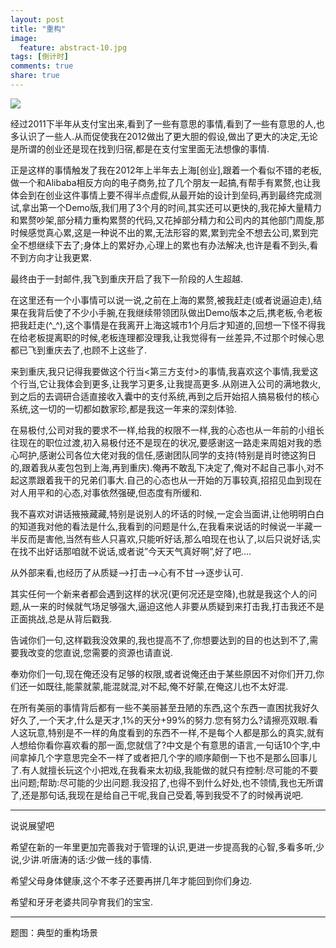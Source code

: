 ```yaml
---
layout: post
title: "重构"
image:
  feature: abstract-10.jpg
tags: [倒计时]
comments: true
share: true
---
```


![](http://pic.yupoo.com/peigen123_v/EoncTeb0/CcZxJ.jpg)


经过2011下半年从支付宝出来,看到了一些有意思的事情,看到了一些有意思的人,也多认识了一些人.从而促使我在2012做出了更大胆的假设,做出了更大的决定,无论是所谓的创业还是现在找到归宿,都是在支付宝里面无法想像的事情.

正是这样的事情触发了我在2012年上半年去上海[创业],跟着一个看似不错的老板,做一个和Alibaba相反方向的电子商务,拉了几个朋友一起搞,有帮手有累赘,也让我体会到在创业这件事情上要不得半点虚假,从最开始的设计到垒码,再到最终完成测试,拿出第一个Demo版,我们用了3个月的时间,其实还可以更快的,我花掉大量精力和累赘吵架,部分精力重构累赘的代码,又花掉部分精力和公司内的其他部门周旋,那时候感觉真心累,这是一种说不出的累,无法形容的累,累到完全不想去公司,累到完全不想继续下去了;身体上的累好办,心理上的累也有办法解决,也许是看不到头,看不到方向才让我更累.

最终由于一封邮件,我飞到重庆开启了我下一阶段的人生超越.

在这里还有一个小事情可以说一说,之前在上海的累赘,被我赶走(或者说逼迫走),结果在我背后使了不少小手腕,在我继续带领团队做出Demo版本之后,携老板,令老板把我赶走(^_^),这个事情是在我离开上海这城市1个月后才知道的,回想一下怪不得我在给老板提离职的时候,老板连理都没理我,让我觉得有一丝差异,不过那个时候心思都已飞到重庆去了,也顾不上这些了.

来到重庆,我只记得我要做这个行当<第三方支付>的事情,我喜欢这个事情,我爱这个行当,它让我体会到更多,让我学习更多,让我提高更多.从刚进入公司的满地救火,到之后的去调研合适直接收入囊中的支付系统,再到之后开始招人搞易极付的核心系统,这一切的一切都如数家珍,都是我这一年来的深刻体验.

在易极付,公司对我的要求不一样,给我的权限不一样,我的心态也从一年前的小组长往现在的职位过渡,初入易极付还不是现在的状况,要感谢这一路走来周姐对我的悉心呵护,感谢公司各位大佬对我的信任,感谢团队同学的支持(特别是肖时徳这狗日的,跟着我从麦包包到上海,再到重庆).俺再不敢乱下决定了,俺对不起自己事小,对不起这票跟着我干的兄弟们事大.自己的心态也从一开始的万事较真,招招见血到现在对人用平和的心态,对事依然强硬,但态度有所缓和.

我不喜欢对讲话掖掖藏藏,特别是说别人的坏话的时候,一定会当面讲,让他明明白白的知道我对他的看法是什么,我看到的问题是什么,在我看来说话的时候说一半藏一半反而是害他,当然有些人只喜欢,只能听好话,那么咱现在也认了,以后只说好话,实在找不出好话那咱就不说话,或者说”今天天气真好啊”,好了吧….

从外部来看,也经历了从质疑–>打击–>心有不甘–>逐步认可.

其实任何一个新来者都会遇到这样的状况(更何况还是空降),也就是我这个人的问题,从一来的时候就气场足够强大,逼迫这他人非要从质疑到来打击我,打击我还不是正面挑战,总是从背后戳我.

告诫你们一句,这样戳我没效果的,我也提高不了,你想要达到的目的也达到不了,需要我改变的您直说,您需要的资源也请直说.

奉劝你们一句,现在俺还没有足够的权限,或者说俺还由于某些原因不对你们开刀,你们还一如既往,能蒙就蒙,能混就混,对不起,俺不好蒙,在俺这儿也不太好混.

在所有美丽的事情背后都有一些不美丽甚至丑陋的东西,这个东西一直困扰我好久好久了,一个天才,什么是天才,1%的天分+99%的努力.您有努力么?请擦亮双眼.看人这玩意,特别是不一样的角度看到的东西不一样,不是每个人都是那么的真实,就有人想给你看你喜欢看的那一面,您就信了?中文是个有意思的语言,一句话10个字,中间拿掉几个字意思完全不一样了或者把几个字的顺序颠倒一下也不是那么回事儿了.有人就擅长玩这个小把戏,在我看来太初级,我能做的就只有控制:尽可能的不要出问题;帮助:尽可能的少出问题.我没招了,也得不到什么好处,也不领情,我也无所谓了,还是那句话,我现在是给自己干呢,我自己受着,等到我受不了的时候再说吧.

---
说说展望吧

希望在新的一年里更加完善我对于管理的认识,更进一步提高我的心智,多看多听,少说,少讲.听唐涛的话:少做一线的事情.

希望父母身体健康,这个不孝子还要再拼几年才能回到你们身边.

希望和牙牙老婆共同孕育我们的宝宝.

---
题图：典型的重构场景
